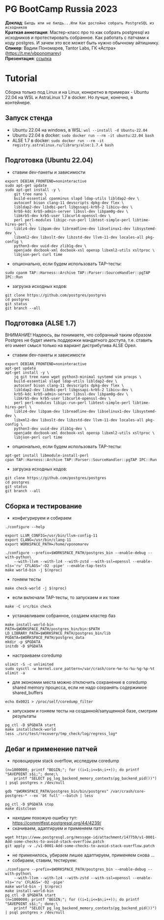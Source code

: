 # PG BootCamp Russia 2023

**Доклад**: `Билдь или не билдь...Или Как достойно собрать PostgreSQL из исходников`\
**Краткая аннотация**: Мастер-класс про то как собрать postgresql из исходников и  протестировать собранное. Как работать с патчами к коду postgres. И зачем это все может быть нужно обычному айтишнику.\
**Спикер**: Вадим Пономарев, Tantor Labs, ГК «Астра» (https://t.me/vbponomarev)<br>
**Презентация**: [ссылка](https://docs.google.com/presentation/d/1Y8reNmlylI9s2TvBDErEwdWkel9LDhfq/edit?usp=sharing&ouid=110533282330244212380&rtpof=true&sd=true)<br>

# Tutorial
Сборка только под Linux и на Linux, конкретно в примерах - Ubuntu 22.04 на WSL и AstraLinux 1.7 в docker. Но лучше, конечно, в контейнере.

## Запуск стенда
 - Ubuntu 22.04 на windows, в WSL: `wsl --install -d Ubuntu-22.04`
 - Ubuntu 22.04 в docker: `sudo docker run --rm -it ubuntu:22.04 bash`
 - ALSE 1.7 в docker: `sudo docker run --rm -it registry.astralinux.ru/library/alse:1.7.4 bash`

## Подготовка (Ubuntu 22.04)
 - ставим dev-пакеты и зависимости
```
export DEBIAN_FRONTEND=noninteractive
sudo apt-get update
sudo apt-get install -y \
	git tree nano \
	build-essential cpanminus slapd ldap-utils libldap2-dev \
	autoconf bison clang-11 devscripts dpkg-dev flex \
	libldap2-dev libdbi-perl libgssapi-krb5-2 libicu-dev \
	krb5-kdc krb5-admin-server libssl-dev libpam0g-dev \
	libkrb5-dev krb5-user libcurl4-openssl-dev \
	perl perl-modules libipc-run-perl libtest-simple-perl libtime-hires-perl \
	liblz4-dev libpam-dev libreadline-dev libselinux1-dev libsystemd-dev \
	libxml2-dev libxslt-dev libzstd-dev llvm-11-dev locales-all pkg-config \
	python3-dev uuid-dev zlib1g-dev \
    openjade docbook-xml docbook-xsl opensp libxml2-utils xsltproc \
    libjson-perl curl time
```

 - опционально, если будем использовать TAP-тесты:
```
sudo cpanm TAP::Harness::Archive TAP::Parser::SourceHandler::pgTAP IPC::Run
```
 - загрузка исходных кодов:
```
git clone https://github.com/postgres/postgres 
cd postgres
git status
git branch --all
```

## Подготовка (ALSE 1.7)
ВНИМАНИЕ! Надеюсь, вы понимаете, что собранный таким образом Postgres не будет иметь поддержки мандатного доступа, т.е. ставить его имеет смысл только на вариант дистрибутива ALSE Орел. 
 - ставим dev-пакеты и зависимости
```
export DEBIAN_FRONTEND=noninteractive
apt-get update
apt-get install -y \
    jq git tree nano wget python3-minimal systemd vim procps \
    build-essential slapd ldap-utils libldap2-dev \
    autoconf bison clang-11 devscripts dpkg-dev flex \
    libldap2-dev libdbi-perl libgssapi-krb5-2 libicu-dev \
    krb5-kdc krb5-admin-server libssl-dev libpam0g-dev \
    libkrb5-dev krb5-user libcurl4-openssl-dev \
    perl perl-modules libipc-run-perl libtest-simple-perl libtime-hires-perl \
    liblz4-dev libpam-dev libreadline-dev libselinux1-dev libsystemd-dev \
    libxml2-dev libxslt-dev libzstd-dev llvm-11-dev locales-all pkg-config \
    python3-dev uuid-dev zlib1g-dev \
    openjade docbook-xml docbook-xsl opensp libxml2-utils xsltproc \
    libjson-perl curl time
```

 - опционально, если будем использовать TAP-тесты:
```
apt-get install libmodule-install-perl
cpan TAP::Harness::Archive TAP::Parser::SourceHandler::pgTAP IPC::Run
```
 - загрузка исходных кодов:
```
git clone https://github.com/postgres/postgres 
cd postgres
git status
git branch --all
```

## Сборка и тестирование
 - конфигурируем и собираем
```
./configure --help

export LLVM_CONFIG=/usr/bin/llvm-config-11
export CLANG=/usr/bin/clang-11
export WORKSPACE_PATH=/home/vponomarev

./configure --prefix=$WORKSPACE_PATH/postgres_bin --enable-debug --with-python\
	--with-llvm --with-lz4 --with-zstd --with-ssl=openssl --enable-nls='ru' CFLAGS='-O2 -pipe' --enable-tap-tests
make world-bin -j $(nproc)
```
 - гоняем тесты
```
make check-world -j $(nproc)
```
 - если включали TAP-тесты, то запускаем и их тоже
```
make -C src/bin check
```
 - устанавливаем собранное, создаем кластер баз
```
make install-world-bin
PATH=$WORKSPACE_PATH/postgres_bin/bin:$PATH
LD_LIBRARY_PATH=$WORKSPACE_PATH/postgres_bin/lib
PGDATA=$WORKSPACE_PATH/postgres_data
mkdir -p $PGDATA
initdb -D $PGDATA
```
 - настраиваем coredump
```
ulimit -S -c unlimited
sudo sysctl -w kernel.core_pattern=/var/crash/core-%e-%s-%u-%g-%p-%t
ulimit -a
```
 - для экономии места можно отключить сохранение в coredump shared memory процесса, если не надо сохранять содержимое shared_buffers
```
echo 0x0021 > /proc/self/coredump_filter
```
 - запускаем и гоняем тесты на созданной/запущенной базе, смотрим результаты
```
pg_ctl -D $PGDATA start
make installcheck-world
less ./src/test/recovery/tmp_check/log/regress_log*
```

## Дебаг и применение патчей
 - провоцируем stack overflow, исследуем coredump
```
(n=1000000; printf "BEGIN;"; for ((i=1;i<=$n;i++)); do printf "SAVEPOINT s$i;"; done;\
	printf "SELECT pg_log_backend_memory_contexts(pg_backend_pid())") | psql postgres > /dev/null

gdb "$WORKSPACE_PATH/postgres_bin/bin/postgres" /var/crash/core-postgres-* --ex 'bt full' --batch | less

pg_ctl -D $PGDATA stop
make distclean
```
 - находим похожую ошибку тут: https://commitfest.postgresql.org/44/4239/
 - скачиваем, адаптируем и применяем патч:
```
wget https://www.postgresql.org/message-id/attachment/147759/v1-0001-Add-some-checks-to-avoid-stack-overflow.patch
git apply -v ./v1-0001-Add-some-checks-to-avoid-stack-overflow.patch
```
 - не применилось, убираем лишее адаптируем, применяем снова
...
 - собираем, ставим, тестируем:
```
./configure --prefix=$WORKSPACE_PATH/postgres_bin --enable-debug --with-python\
	--with-llvm --with-lz4 --with-zstd --with-ssl=openssl --enable-nls='ru' CFLAGS='-O2 -pipe'
make world-bin -j $(nproc)
make install-world-bin
pg_ctl -D $PGDATA start
(n=1000000; printf "BEGIN;"; for ((i=1;i<=$n;i++)); do printf "SAVEPOINT s$i;"; done;\
	printf "SELECT pg_log_backend_memory_contexts(pg_backend_pid())") | psql postgres > /dev/null
```
